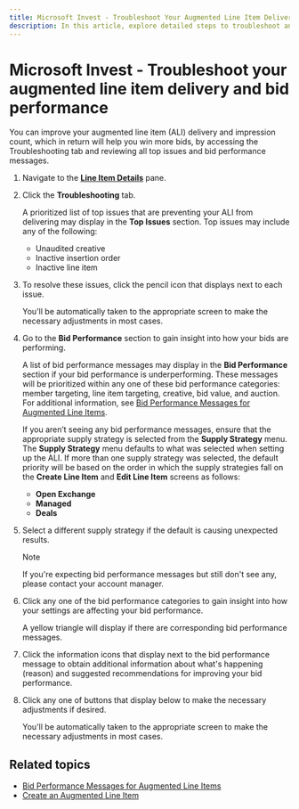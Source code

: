 ```yaml
---
title: Microsoft Invest - Troubleshoot Your Augmented Line Item Delivery and Bid Performance
description: In this article, explore detailed steps to troubleshoot and enhance augmented line item (ALI) delivery, bid performance, and impression count.
---
```


# Microsoft Invest - Troubleshoot your augmented line item delivery and bid performance

You can improve your augmented line item (ALI) delivery and impression count, which in return will help you win more bids, by accessing the Troubleshooting tab and reviewing all top issues and bid performance messages.

1. Navigate to the **[Line Item Details](view-line-item-details.md)** pane.
1. Click the **Troubleshooting** tab.

    A prioritized list of top issues that are preventing your ALI from delivering may display in the **Top Issues** section. Top issues may include any of the following:
    - Unaudited creative
    - Inactive insertion order
    - Inactive line item

1. To resolve these issues, click the pencil icon that displays next to each issue.

    You'll be automatically taken to the appropriate screen to make the necessary adjustments in most cases.

1. Go to the **Bid Performance** section to gain insight into how your bids are performing.

    A list of bid performance messages may display in the **Bid Performance** section if your bid performance is underperforming. These messages will be prioritized within any one of these bid performance categories: member targeting, line item targeting, creative, bid value, and auction. For additional information, see [Bid Performance Messages for Augmented Line Items](bid-performance-messages-for-augmented-line-items.md).

    If you aren’t seeing any bid performance messages, ensure that the appropriate supply strategy is selected from the **Supply Strategy** menu. The **Supply Strategy** menu defaults to what was selected when setting up the ALI. If more than one supply strategy was selected, the default priority will be based on the order in which the supply strategies fall on the **Create Line Item** and **Edit Line Item** screens as follows:
    - **Open Exchange**
    - **Managed**
    - **Deals**

1. Select a different supply strategy if the default is causing unexpected results.

    > [!NOTE]
    > If you're expecting bid performance messages but still don't see any, please contact your account manager.

1. Click any one of the bid performance categories to gain insight into how your settings are affecting your bid performance.

    A yellow triangle will display if there are corresponding bid performance messages.

1. Click the information icons that display next to the bid performance message to obtain additional information about what's happening  (reason) and suggested recommendations for improving your bid performance.
1. Click any one of buttons that display below to make the necessary adjustments if desired.

    You'll be automatically taken to the appropriate screen to make the necessary adjustments in most cases.

## Related topics

- [Bid Performance Messages for Augmented Line Items](bid-performance-messages-for-augmented-line-items.md)
- [Create an Augmented Line Item](create-an-augmented-line-item-ali.md)
